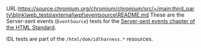 URL:https://source.chromium.org/chromium/chromium/src/+/main:third_party\blink\web_tests\external\wpt\eventsource\README.md
These are the Server-sent events (`EventSource`) tests for the
[Server-sent events chapter of the HTML Standard](https://html.spec.whatwg.org/multipage/comms.html#server-sent-events).

IDL tests are part of the `/html/dom/idlharness.*` resources.
